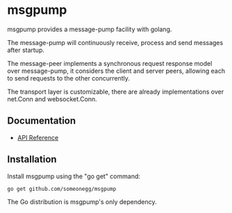 msgpump
======

msgpump provides a message-pump facility with golang.

The message-pump will continuously receive, process and send messages after startup.

The message-peer implements a synchronous request response model over message-pump, it
considers the client and server peers, allowing each to send requests to the other concurrently.

The transport layer is customizable, there are already implementations over net.Conn
and websocket.Conn.

Documentation
-------------

- [API Reference](http://godoc.org/github.com/someonegg/msgpump/msgpeer)

Installation
------------

Install msgpump using the "go get" command:

    go get github.com/someonegg/msgpump

The Go distribution is msgpump's only dependency.
